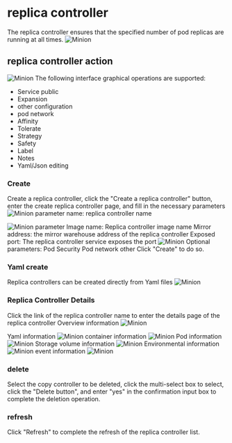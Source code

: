 # replica controller

The replica controller ensures that the specified number of pod replicas are running at all times.
![Minion](../../../assets/images/workload/rc-list-en.jpg)
## replica controller action

![Minion](../../../assets/images/workload/rc-operation-en.jpg)
The following interface graphical operations are supported:
* Service public
* Expansion
* other configuration
* pod network
* Affinity
* Tolerate
* Strategy
* Safety
* Label
* Notes
* Yaml/Json editing

### Create
Create a replica controller, click the "Create a replica controller" button, enter the create replica controller page, and fill in the necessary parameters
![Minion](../../../assets/images/workload/rc-create1-en.jpg)
parameter
name: replica controller name

![Minion](../../../assets/images/workload/rc-create2-en.jpg)
parameter
Image name: Replica controller image name
Mirror address: the mirror warehouse address of the replica controller
Exposed port: The replica controller service exposes the port
![Minion](../../../assets/images/workload/rc-create3-en.jpg)
Optional parameters:
Pod Security
Pod network
other
Click "Create" to do so.

### Yaml create
Replica controllers can be created directly from Yaml files
![Minion](../../../assets/images/workload/rc-create-yaml-en.jpg)
### Replica Controller Details
Click the link of the replica controller name to enter the details page of the replica controller
Overview information
![Minion](../../../assets/images/workload/rc-info1-en.jpg)

Yaml information
![Minion](../../../assets/images/workload/rc-info2-en.jpg)
container information
![Minion](../../../assets/images/workload/rc-info3-en.jpg)
Pod information
![Minion](../../../assets/images/workload/rc-info4-en.jpg)
Storage volume information
![Minion](../../../assets/images/workload/rc-info5-en.jpg)
Environmental information
![Minion](../../../assets/images/workload/rc-info6-en.jpg)
event information
![Minion](../../../assets/images/workload/rc-info7-en.jpg)

### delete
Select the copy controller to be deleted, click the multi-select box to select, click the "Delete button", and enter "yes" in the confirmation input box to complete the deletion operation.
### refresh
Click "Refresh" to complete the refresh of the replica controller list.